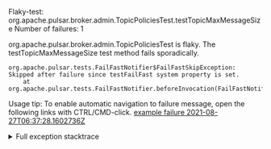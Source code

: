         
Flaky-test: org.apache.pulsar.broker.admin.TopicPoliciesTest.testTopicMaxMessageSize
Number of failures: 1

org.apache.pulsar.broker.admin.TopicPoliciesTest is flaky. The testTopicMaxMessageSize test method fails sporadically.

```
org.apache.pulsar.tests.FailFastNotifier$FailFastSkipException: Skipped after failure since testFailFast system property is set.
	at org.apache.pulsar.tests.FailFastNotifier.beforeInvocation(FailFastNotifier.java:88)

```

Usage tip: To enable automatic navigation to failure message, open the following links with CTRL/CMD-click.
[example failure 2021-08-27T06:37:28.1602736Z](https://github.com/apache/pulsar/runs/3440411059?check_suite_focus=true#step:9:1415)


<details>
<summary>Full exception stacktrace</summary>
<code><pre>
org.apache.pulsar.tests.FailFastNotifier$FailFastSkipException: Skipped after failure since testFailFast system property is set.
	at org.apache.pulsar.tests.FailFastNotifier.beforeInvocation(FailFastNotifier.java:88)

</pre></code>
</details>

